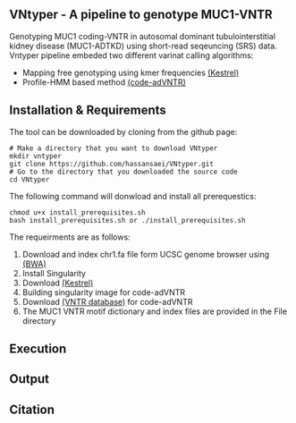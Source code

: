 ## VNtyper - A pipeline to genotype MUC1-VNTR 
Genotyping MUC1 coding-VNTR in autosomal dominant tubulointerstitial kidney disease (MUC1-ADTKD) using short-read seqeuncing (SRS) data. Vntyper pipeline embeded two different varinat calling algorithms:
- Mapping free genotyping using kmer frequencies [(Kestrel)](https://github.com/paudano/kestrel)
- Profile-HMM based method [(code-adVNTR)](https://github.com/mehrdadbakhtiari/adVNTR/tree/enhanced_hmm)

## Installation & Requirements
The tool can be downloaded by cloning from the github page:

```bashscript
# Make a directory that you want to download VNtyper
mkdir vntyper
git clone https://github.com/hassansaei/VNtyper.git
# Go to the directory that you downloaded the source code
cd VNtyper
```
The following command will donwload and install all prerequestics:
```bashscrip
chmod u+x install_prerequisites.sh
bash install_prerequisites.sh or ./install_prerequisites.sh
```
The requeirments are as follows:
1. Download and index chr1.fa file form UCSC genome browser using [(BWA)](https://bio-bwa.sourceforge.net/)
2. Install Singularity
3. Download [(Kestrel)](https://github.com/paudano/kestrel)
4. Building singularity image for code-adVNTR
5. Download [(VNTR database)](https://cseweb.ucsd.edu/~mbakhtia/adVNTR/vntr_data_genic_loci.zip) for code-adVNTR
6. The MUC1 VNTR motif dictionary and index files are provided in the File directory


## Execution



## Output



## Citation


